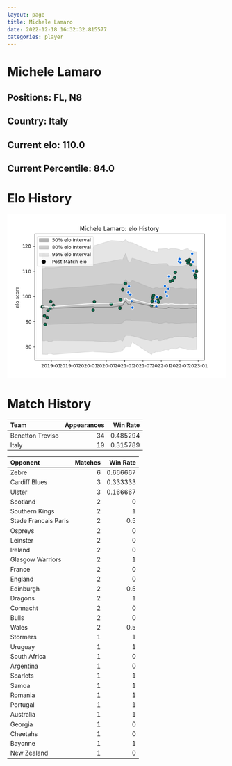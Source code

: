 ```yaml
---  
layout: page  
title: Michele Lamaro  
date: 2022-12-18 16:32:32.815577  
categories: player  
---
```

# Michele Lamaro

## Positions: FL, N8

## Country: Italy

## Current elo: 110.0

## Current Percentile: 84.0

# Elo History


![elo history](history_MicheleLamaro.png)
# Match History


| Team             |   Appearances |   Win Rate |
|:-----------------|--------------:|-----------:|
| Benetton Treviso |            34 |   0.485294 |
| Italy            |            19 |   0.315789 |

| Opponent             |   Matches |   Win Rate |
|:---------------------|----------:|-----------:|
| Zebre                |         6 |   0.666667 |
| Cardiff Blues        |         3 |   0.333333 |
| Ulster               |         3 |   0.166667 |
| Scotland             |         2 |   0        |
| Southern Kings       |         2 |   1        |
| Stade Francais Paris |         2 |   0.5      |
| Ospreys              |         2 |   0        |
| Leinster             |         2 |   0        |
| Ireland              |         2 |   0        |
| Glasgow Warriors     |         2 |   1        |
| France               |         2 |   0        |
| England              |         2 |   0        |
| Edinburgh            |         2 |   0.5      |
| Dragons              |         2 |   1        |
| Connacht             |         2 |   0        |
| Bulls                |         2 |   0        |
| Wales                |         2 |   0.5      |
| Stormers             |         1 |   1        |
| Uruguay              |         1 |   1        |
| South Africa         |         1 |   0        |
| Argentina            |         1 |   0        |
| Scarlets             |         1 |   1        |
| Samoa                |         1 |   1        |
| Romania              |         1 |   1        |
| Portugal             |         1 |   1        |
| Australia            |         1 |   1        |
| Georgia              |         1 |   0        |
| Cheetahs             |         1 |   0        |
| Bayonne              |         1 |   1        |
| New Zealand          |         1 |   0        |